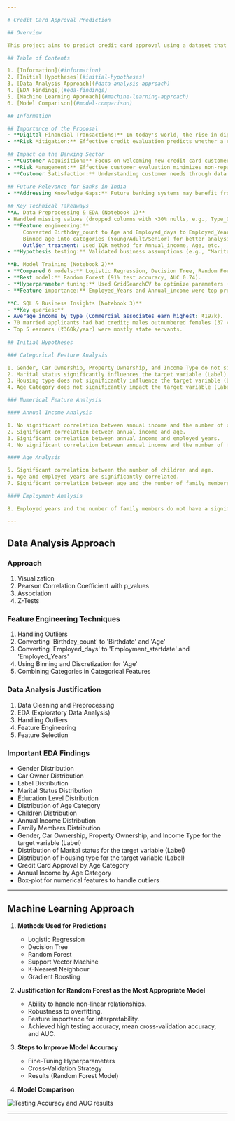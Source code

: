 ```yaml
---

# Credit Card Approval Prediction

## Overview

This project aims to predict credit card approval using a dataset that includes various features such as gender, car ownership, property ownership, income type, and more. The goal is to leverage data science techniques for credit scoring to assist in effective customer evaluation and minimize the risk of non-repayment of debts.

## Table of Contents

1. [Information](#information)
2. [Initial Hypotheses](#initial-hypotheses)
3. [Data Analysis Approach](#data-analysis-approach)
4. [EDA Findings](#eda-findings)
5. [Machine Learning Approach](#machine-learning-approach)
6. [Model Comparison](#model-comparison)

## Information

## Importance of the Proposal
- **Digital Financial Transactions:** In today's world, the rise in digital financial transactions has increased data complexity, necessitating efficient credit assessment.
- **Risk Mitigation:** Effective credit evaluation predicts whether a client is trustworthy, minimizing credit card fraud risks and ensuring a secure financial position for the institution.

## Impact on the Banking Sector
- **Customer Acquisition:** Focus on welcoming new credit card customers by leveraging data science tools such as Credit Scoring.
- **Risk Management:** Effective customer evaluation minimizes non-repayment risks, enhancing transaction security by detecting fraudulent activities.
- **Customer Satisfaction:** Understanding customer needs through data analysis allows the bank to tailor services, fostering satisfaction and loyalty.

## Future Relevance for Banks in India
- **Addressing Knowledge Gaps:** Future banking systems may benefit from insights into factors like Credit Score or CIBIL, Payment History, Number of Open Credit Accounts, Public Records, and Age.
  
## Key Technical Takeaways 
**A. Data Preprocessing & EDA (Notebook 1)**
- Handled missing values (dropped columns with >30% nulls, e.g., Type_Occupation).
- **Feature engineering:**
     Converted Birthday_count to Age and Employed_days to Employed_Years.
     Binned age into categories (Young/Adult/Senior) for better analysis.
     Outlier treatment: Used IQR method for Annual_income, Age, etc.
- **Hypothesis testing:** Validated business assumptions (e.g., "Marital status impacts approval").

**B. Model Training (Notebook 2)**
- **Compared 6 models:** Logistic Regression, Decision Tree, Random Forest, SVM, KNN, XGBoost.
- **Best model:** Random Forest (91% test accuracy, AUC 0.74).
- **Hyperparameter tuning:** Used GridSearchCV to optimize parameters (e.g., max_depth=10 for RF).
- **Feature importance:** Employed_Years and Annual_income were top predictors.

**C. SQL & Business Insights (Notebook 3)**
- **Key queries:**
- Average income by type (Commercial associates earn highest: ₹197k).
- 70 married applicants had bad credit; males outnumbered females (37 vs. 33).
- Top 5 earners (₹360k/year) were mostly state servants.
  
## Initial Hypotheses

### Categorical Feature Analysis

1. Gender, Car Ownership, Property Ownership, and Income Type do not significantly influence the target variable (Label).
2. Marital status significantly influences the target variable (Label).
3. Housing type does not significantly influence the target variable (Label).
4. Age Category does not significantly impact the target variable (Label).

### Numerical Feature Analysis

#### Annual Income Analysis

1. No significant correlation between annual income and the number of children.
2. Significant correlation between annual income and age.
3. Significant correlation between annual income and employed years.
4. No significant correlation between annual income and the number of family members.

#### Age Analysis

5. Significant correlation between the number of children and age.
6. Age and employed years are significantly correlated.
7. Significant correlation between age and the number of family members.

#### Employment Analysis

8. Employed years and the number of family members do not have a significant correlation.

---
```


## Data Analysis Approach

### Approach

1. Visualization
2. Pearson Correlation Coefficient with p_values
3. Association
4. Z-Tests

### Feature Engineering Techniques

1. Handling Outliers
2. Converting 'Birthday_count' to 'Birthdate' and 'Age'
3. Converting 'Employed_days' to 'Employment_startdate' and 'Employed_Years'
4. Using Binning and Discretization for 'Age'
5. Combining Categories in Categorical Features

### Data Analysis Justification

1. Data Cleaning and Preprocessing
2. EDA (Exploratory Data Analysis)
3. Handling Outliers
4. Feature Engineering
5. Feature Selection

### Important EDA Findings

- Gender Distribution
- Car Owner Distribution
- Label Distribution
- Marital Status Distribution
- Education Level Distribution
- Distribution of Age Category
- Children Distribution
- Annual Income Distribution
- Family Members Distribution
- Gender, Car Ownership, Property Ownership, and Income Type for the target variable (Label)
- Distribution of Marital status for the target variable (Label)
- Distribution of Housing type for the target variable (Label)
- Credit Card Approval by Age Category
- Annual Income by Age Category
- Box-plot for numerical features to handle outliers

---

## Machine Learning Approach

1. **Methods Used for Predictions**
   - Logistic Regression
   - Decision Tree
   - Random Forest
   - Support Vector Machine
   - K-Nearest Neighbour
   - Gradient Boosting

2. **Justification for Random Forest as the Most Appropriate Model**
   - Ability to handle non-linear relationships.
   - Robustness to overfitting.
   - Feature importance for interpretability.
   - Achieved high testing accuracy, mean cross-validation accuracy, and AUC.

3. **Steps to Improve Model Accuracy**
   - Fine-Tuning Hyperparameters
   - Cross-Validation Strategy
   - Results (Random Forest Model)

4. **Model Comparison**

![Testing Accuracy and AUC results](https://github.com/ridhed/Credit-Card-Approval-Prediction/assets/83410546/fa202228-ac0a-47f7-a1e6-2744fa9b9b72)


---
